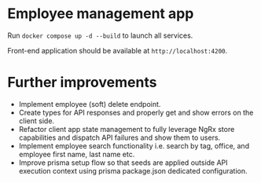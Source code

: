 # Employee management app

Run `docker compose up -d --build` to launch all services.

Front-end application should be available at `http://localhost:4200`.

# Further improvements
* Implement employee (soft) delete endpoint.
* Create types for API responses and properly get and show errors on the client side.
* Refactor client app state management to fully leverage NgRx store capabilities and dispatch API failures and show them to users.
* Implement employee search functionality i.e. search by tag, office, and employee first name, last name etc.
* Improve prisma setup flow so that seeds are applied outside API execution context using prisma package.json dedicated configuration.